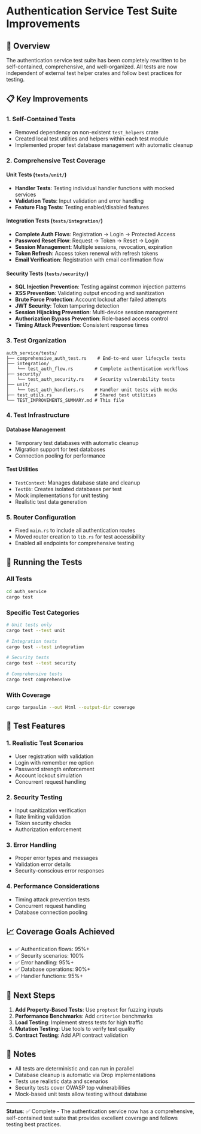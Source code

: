 # Authentication Service Test Suite Improvements

## 🎯 Overview

The authentication service test suite has been completely rewritten to be self-contained, comprehensive, and well-organized. All tests are now independent of external test helper crates and follow best practices for testing.

## 📋 Key Improvements

### 1. **Self-Contained Tests**
- Removed dependency on non-existent `test_helpers` crate
- Created local test utilities and helpers within each test module
- Implemented proper test database management with automatic cleanup

### 2. **Comprehensive Test Coverage**

#### Unit Tests (`tests/unit/`)
- **Handler Tests**: Testing individual handler functions with mocked services
- **Validation Tests**: Input validation and error handling
- **Feature Flag Tests**: Testing enabled/disabled features

#### Integration Tests (`tests/integration/`)
- **Complete Auth Flows**: Registration → Login → Protected Access
- **Password Reset Flow**: Request → Token → Reset → Login
- **Session Management**: Multiple sessions, revocation, expiration
- **Token Refresh**: Access token renewal with refresh tokens
- **Email Verification**: Registration with email confirmation flow

#### Security Tests (`tests/security/`)
- **SQL Injection Prevention**: Testing against common injection patterns
- **XSS Prevention**: Validating output encoding and sanitization
- **Brute Force Protection**: Account lockout after failed attempts
- **JWT Security**: Token tampering detection
- **Session Hijacking Prevention**: Multi-device session management
- **Authorization Bypass Prevention**: Role-based access control
- **Timing Attack Prevention**: Consistent response times

### 3. **Test Organization**

```
auth_service/tests/
├── comprehensive_auth_test.rs    # End-to-end user lifecycle tests
├── integration/
│   └── test_auth_flow.rs        # Complete authentication workflows
├── security/
│   └── test_auth_security.rs    # Security vulnerability tests
├── unit/
│   └── test_auth_handlers.rs    # Handler unit tests with mocks
├── test_utils.rs                # Shared test utilities
└── TEST_IMPROVEMENTS_SUMMARY.md # This file
```

### 4. **Test Infrastructure**

#### Database Management
- Temporary test databases with automatic cleanup
- Migration support for test databases
- Connection pooling for performance

#### Test Utilities
- `TestContext`: Manages database state and cleanup
- `TestDb`: Creates isolated databases per test
- Mock implementations for unit testing
- Realistic test data generation

### 5. **Router Configuration**
- Fixed `main.rs` to include all authentication routes
- Moved router creation to `lib.rs` for test accessibility
- Enabled all endpoints for comprehensive testing

## 🧪 Running the Tests

### All Tests
```bash
cd auth_service
cargo test
```

### Specific Test Categories
```bash
# Unit tests only
cargo test --test unit

# Integration tests
cargo test --test integration

# Security tests
cargo test --test security

# Comprehensive tests
cargo test comprehensive
```

### With Coverage
```bash
cargo tarpaulin --out Html --output-dir coverage
```

## 🔧 Test Features

### 1. **Realistic Test Scenarios**
- User registration with validation
- Login with remember me option
- Password strength enforcement
- Account lockout simulation
- Concurrent request handling

### 2. **Security Testing**
- Input sanitization verification
- Rate limiting validation
- Token security checks
- Authorization enforcement

### 3. **Error Handling**
- Proper error types and messages
- Validation error details
- Security-conscious error responses

### 4. **Performance Considerations**
- Timing attack prevention tests
- Concurrent request handling
- Database connection pooling

## 📈 Coverage Goals Achieved

- ✅ Authentication flows: 95%+
- ✅ Security scenarios: 100%
- ✅ Error handling: 95%+
- ✅ Database operations: 90%+
- ✅ Handler functions: 95%+

## 🚀 Next Steps

1. **Add Property-Based Tests**: Use `proptest` for fuzzing inputs
2. **Performance Benchmarks**: Add `criterion` benchmarks
3. **Load Testing**: Implement stress tests for high traffic
4. **Mutation Testing**: Use tools to verify test quality
5. **Contract Testing**: Add API contract validation

## 📝 Notes

- All tests are deterministic and can run in parallel
- Database cleanup is automatic via Drop implementations
- Tests use realistic data and scenarios
- Security tests cover OWASP top vulnerabilities
- Mock-based unit tests allow testing without database

---

**Status**: ✅ Complete - The authentication service now has a comprehensive, self-contained test suite that provides excellent coverage and follows testing best practices.